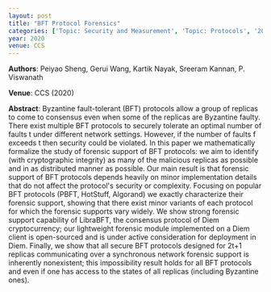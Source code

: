 ```yaml
---
layout: post
title: "BFT Protocol Forensics"
categories: ['Topic: Security and Measurement', 'Topic: Protocols', '2020', 'Venue: CCS']
year: 2020
venue: CCS
---
```

**Authors**: Peiyao Sheng, Gerui Wang, Kartik Nayak, Sreeram Kannan, P. Viswanath

**Venue**: CCS (2020)

**Abstract**: Byzantine fault-tolerant (BFT) protocols allow a group of replicas to come to consensus even when some of the replicas are Byzantine faulty. There exist multiple BFT protocols to securely tolerate an optimal number of faults t under different network settings. However, if the number of faults f exceeds t then security could be violated. In this paper we mathematically formalize the study of forensic support of BFT protocols: we aim to identify (with cryptographic integrity) as many of the malicious replicas as possible and in as distributed manner as possible. Our main result is that forensic support of BFT protocols depends heavily on minor implementation details that do not affect the protocol's security or complexity. Focusing on popular BFT protocols (PBFT, HotStuff, Algorand) we exactly characterize their forensic support, showing that there exist minor variants of each protocol for which the forensic supports vary widely. We show strong forensic support capability of LibraBFT, the consensus protocol of Diem cryptocurrency; our lightweight forensic module implemented on a Diem client is open-sourced and is under active consideration for deployment in Diem. Finally, we show that all secure BFT protocols designed for 2t+1 replicas communicating over a synchronous network forensic support is inherently nonexistent; this impossibility result holds for all BFT protocols and even if one has access to the states of all replicas (including Byzantine ones).
